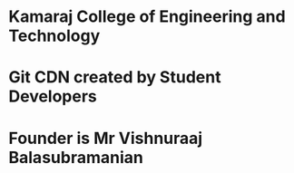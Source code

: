 # Kamaraj College of Engineering and Technology
# Git CDN created by Student Developers  
# Founder is Mr Vishnuraaj Balasubramanian
